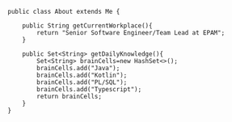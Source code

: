     public class About extends Me {
    
        public String getCurrentWorkplace(){
            return "Senior Software Engineer/Team Lead at EPAM";
        }
    
        public Set<String> getDailyKnowledge(){
            Set<String> brainCells=new HashSet<>();
            brainCells.add("Java");
            brainCells.add("Kotlin");
            brainCells.add("PL/SQL");
            brainCells.add("Typescript");
            return brainCells;
        }
    }

